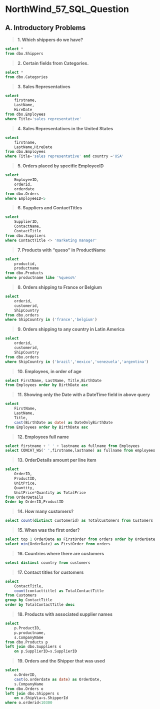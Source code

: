 # NorthWind_57_SQL_Question

## A. Introductory Problems

> **1. Which shippers do we have?**
```sql
select * 
from dbo.Shippers
```
> **2. Certain fields from Categories.**
```sql
select * 
from dbo.Categories
```

> **3. Sales Representatives**
```sql
select 
	firstname,
	LastName,
	HireDate 
from dbo.Employees 
where Title='sales representative'
```

> **4. Sales Representatives in the United States**
```sql
select 
	firstname,
	LastName,HireDate 
from dbo.Employees 
where Title='sales representative' and country ='USA'
```

> **5. Orders placed by specific EmployeeID**
```sql
select 
	EmployeeID,
	orderid,
	orderdate 
from dbo.Orders 
where EmployeeID=5
```

> **6. Suppliers and ContactTitles**
```sql
select 
	SupplierID, 
	ContactName,
	ContactTitle 
from dbo.Suppliers 
where ContactTitle <> 'marketing manager'
```

> **7. Products with “queso” in ProductName**
```sql
select 
	productid,
	productname
from dbo.Products
where productname like '%queso%'
```

> **8. Orders shipping to France or Belgium**
```sql
select 
	orderid,
	customerid,
	ShipCountry
from dbo.orders
where ShipCountry in ('france','belgium')
```

> **9. Orders shipping to any country in Latin America**
```sql
select 
	orderid,
	customerid,
	ShipCountry
from dbo.orders
where ShipCountry in ('brazil','mexico','venezuela','argentina')
```

> **10. Employees, in order of age**
```sql
select FirstName, LastName, Title,BirthDate
from Employees order by BirthDate asc
```

> **11. Showing only the Date with a DateTime field in above query**
```sql
select 
	FirstName, 
	LastName, 
	Title,
	cast(BirthDate as date) as DateOnlyBirthDate
from Employees order by BirthDate asc
```

> **12. Employees full name**
```sql
select firstname + ' ' + lastname as fullname from Employees
select CONCAT_WS(' ',firstname,lastname) as fullname from employees
```

> **13. OrderDetails amount per line item**
```sql
select 
	OrderID,
	ProductID, 
	UnitPrice, 
	Quantity,
	UnitPrice*Quantity as TotalPrice
from OrderDetails
Order by OrderID,ProductID
```

> **14. How many customers?**
```sql
select count(distinct customerid) as TotalCustomers from Customers
```

> **15. When was the first order?**
```sql
select top 1 OrderDate as FirstOrder from orders order by OrderDate
select min(OrderDate) as FirstOrder from orders
```

> **16. Countries where there are customers**
```sql
select distinct country from customers
```

> **17. Contact titles for customers**
```sql
select 
	ContactTitle,
	count(contacttitle) as TotalContactTitle
from Customers
group by ContactTitle
order by TotalContactTitle desc
```

> **18. Products with associated supplier names**
```sql
select 
	p.ProductID,
	p.productname,
	s.CompanyName
from dbo.Products p
left join dbo.Suppliers s
	on p.SupplierID=s.SupplierID
```

> **19. Orders and the Shipper that was used**
```sql
select 
	o.OrderID,
	cast(o.orderdate as date) as OrderDate,
	s.CompanyName
from dbo.Orders o
left join dbo.Shippers s
	on o.ShipVia=s.ShipperId
where o.orderid<10300
```
